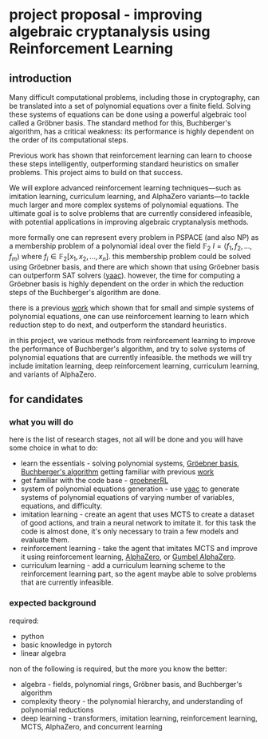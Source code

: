# project proposal - improving algebraic cryptanalysis using Reinforcement Learning
## introduction
Many difficult computational problems, including those in cryptography, can be translated into a set of polynomial equations over a finite field. Solving these systems of equations can be done using a powerful algebraic tool called a Gröbner basis. The standard method for this, Buchberger's algorithm, has a critical weakness: its performance is highly dependent on the order of its computational steps.

Previous work has shown that reinforcement learning can learn to choose these steps intelligently, outperforming standard heuristics on smaller problems. This project aims to build on that success.

We will explore advanced reinforcement learning techniques—such as imitation learning, curriculum learning, and AlphaZero variants—to tackle much larger and more complex systems of polynomial equations. The ultimate goal is to solve problems that are currently considered infeasible, with potential applications in improving algebraic cryptanalysis methods.

more formally one can represent every problem in PSPACE (and also NP) as a membership problem of a polynomial ideal over the field $\mathbb{F}_2$ $I = \langle f_1, f_2, ..., f_m \rangle$ where $f_i \in \mathbb{F}_2[x_1, x_2, ..., x_n]$. this membership problem could be solved using Gröebner basis, and there are which shown that using Gröebner basis can outperform SAT solvers ([yaac](https://gitlab.com/upbqdn/yaac.git)). however, the time for computing a Gröebner basis is highly dependent on the order in which the reduction steps of the Buchberger's algorithm are done.

there is a previous [work](https://github.com/dylanpeifer/deepgroebner/tree/master) which shown that for small and simple systems of polynomial equations, one can use reinforcement learning to learn which reduction step to do next, and outperform the standard heuristics.

in this project, we various methods from reinforcement learning to improve the performance of Buchberger's algorithm, and try to solve systems of polynomial equations that are currently infeasible. the methods we will try include imitation learning, deep reinforcement learning, curriculum learning, and variants of AlphaZero.

## for candidates
### what you will do
here is the list of research stages, not all will be done and you will have some choice in what to do:
- learn the essentials - solving polynomial systems, [Gröebner basis](http://www.scholarpedia.org/article/Groebner_basis), [Buchberger's algorithm](http://www.scholarpedia.org/article/Buchberger%27s_algorithm) getting familiar with previous [work](https://gitlab.com/upbqdn/yaac.git)
- get familiar with the code base - [groebnerRL](https://github.com/IlayMenahem/grobnerRl.git)
- system of polynomial equations generation - use [yaac](https://gitlab.com/upbqdn/yaac.git) to generate systems of polynomial equations of varying number of variables, equations, and difficulty.
- imitation learning - create an agent that uses MCTS to create a dataset of good actions, and train a neural network to imitate it. for this task the code is almost done, it's only necessary to train a few models and evaluate them.
- reinforcement learning - take the agent that imitates MCTS and improve it using reinforcement learning, [AlphaZero](https://arxiv.org/abs/1712.01815), or [Gumbel AlphaZero](https://github.com/grimmlab/policy-based-self-competition.git).
- curriculum learning - add a curriculum learning scheme to the reinforcement learning part, so the agent maybe able to solve problems that are currently infeasible.

### expected background
required:
- python
- basic knowledge in pytorch
- linear algebra

non of the following is required, but the more you know the better:
- algebra - fields, polynomial rings, Gröbner basis, and Buchberger's algorithm
- complexity theory - the polynomial hierarchy, and understanding of polynomial reductions
- deep learning - transformers, imitation learning, reinforcement learning, MCTS, AlphaZero, and concurrent learning
